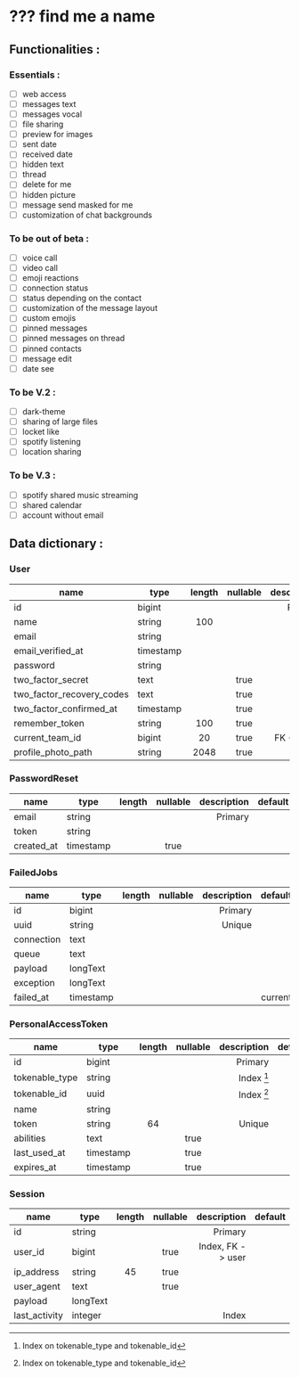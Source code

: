 # ??? find me a name

## Functionalities :

### Essentials :

- [ ] web access
- [ ] messages text
- [ ] messages vocal
- [ ] file sharing
- [ ] preview for images
- [ ] sent date
- [ ] received date
- [ ] hidden text
- [ ] thread
- [ ] delete for me
- [ ] hidden picture
- [ ] message send masked for me
- [ ] customization of chat backgrounds

### To be out of beta :

- [ ] voice call
- [ ] video call
- [ ] emoji reactions
- [ ] connection status
- [ ] status depending on the contact
- [ ] customization of the message layout
- [ ] custom emojis
- [ ] pinned messages
- [ ] pinned messages on thread
- [ ] pinned contacts
- [ ] message edit
- [ ] date see

### To be V.2 :

- [ ] dark-theme
- [ ] sharing of large files
- [ ] locket like
- [ ] spotify listening
- [ ] location sharing

### To be V.3 :

- [ ] spotify shared music streaming
- [ ] shared calendar
- [ ] account without email

## Data dictionary :

### User

| name                      | type      | length | nullable | description | default |
|---------------------------|-----------|:------:|:--------:|------------:|--------:|
| id                        | bigint    |        |          |     Primary |         |
| name                      | string    |  100   |          |             |         |
| email                     | string    |        |          |      Unique |         |
| email_verified_at         | timestamp |        |          |             |         |
| password                  | string    |        |          |             |         |
| two_factor_secret         | text      |        |   true   |             |         |
| two_factor_recovery_codes | text      |        |   true   |             |         |
| two_factor_confirmed_at   | timestamp |        |   true   |             |         |
| remember_token            | string    |  100   |   true   |             |         |
| current_team_id           | bigint    |   20   |   true   |  FK -> team |         |
| profile_photo_path        | string    |  2048  |   true   |             |         |

### PasswordReset

| name       | type      | length | nullable | description | default |
|------------|-----------|:------:|:--------:|------------:|--------:|
| email      | string    |        |          |     Primary |         |
| token      | string    |        |          |             |         |
| created_at | timestamp |        |   true   |             |         |

### FailedJobs

| name       | type      | length | nullable | description | default |
|------------|-----------|:------:|:--------:|------------:|--------:|
| id         | bigint    |        |          |     Primary |         |
| uuid       | string    |        |          |      Unique |         |
| connection | text      |        |          |             |         |
| queue      | text      |        |          |             |         |
| payload    | longText  |        |          |             |         |
| exception  | longText  |        |          |             |         |
| failed_at  | timestamp |        |          |             | current |

### PersonalAccessToken

| name           | type      | length | nullable | description | default |
|----------------|-----------|:------:|:--------:|------------:|--------:|
| id             | bigint    |        |          |     Primary |         |
| tokenable_type | string    |        |          |  Index [^1] |         |
| tokenable_id   | uuid      |        |          |  Index [^1] |         |
| name           | string    |        |          |             |         |
| token          | string    |   64   |          |      Unique |         |
| abilities      | text      |        |   true   |             |         |
| last_used_at   | timestamp |        |   true   |             |         |
| expires_at     | timestamp |        |   true   |             |         |

[^1]: Index on tokenable_type and tokenable_id

### Session

| name          | type     | length | nullable |       description | default |
|---------------|----------|:------:|:--------:|------------------:|--------:|
| id            | string   |        |          |           Primary |         |
| user_id       | bigint   |        |   true   | Index, FK -> user |         |
| ip_address    | string   |   45   |   true   |                   |         |
| user_agent    | text     |        |   true   |                   |         |
| payload       | longText |        |          |                   |         |
| last_activity | integer  |        |          |             Index |         |
